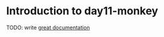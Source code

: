 # Introduction to day11-monkey

TODO: write [great documentation](http://jacobian.org/writing/what-to-write/)

